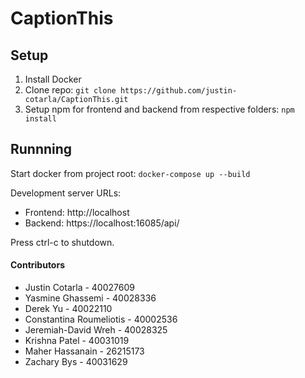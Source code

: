 # CaptionThis

## Setup
1. Install Docker
2. Clone repo: ```git clone https://github.com/justin-cotarla/CaptionThis.git```
3. Setup npm for frontend and backend from respective folders: ```npm install```

## Runnning
Start docker from project root: ```docker-compose up --build```

Development server URLs:
* Frontend: http://localhost
* Backend: https://localhost:16085/api/

Press ctrl-c to shutdown.

#### Contributors
* Justin Cotarla - 40027609
* Yasmine Ghassemi - 40028336
* Derek Yu - 40022110
* Constantina Roumeliotis - 40002536
* Jeremiah-David Wreh - 40028325
* Krishna Patel - 40031019
* Maher Hassanain - 26215173
* Zachary Bys - 40031629